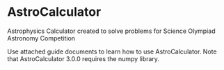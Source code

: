 # AstroCalculator
Astrophysics Calculator created to solve problems for Science Olympiad Astronomy Competition

Use attached guide documents to learn how to use AstroCalculator. Note that AstroCalculator 3.0.0 requires the numpy library.
